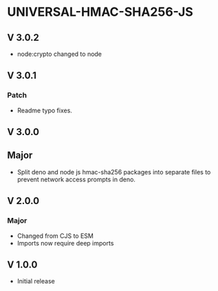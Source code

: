 # UNIVERSAL-HMAC-SHA256-JS

## V 3.0.2

- node:crypto changed to node

## V 3.0.1

### Patch

- Readme typo fixes.

## V 3.0.0

## Major

- Split deno and node js hmac-sha256 packages into separate files to prevent network access prompts in deno.

## V 2.0.0

### Major

- Changed from CJS to ESM
- Imports now require deep imports

## V 1.0.0

- Initial release
